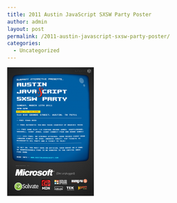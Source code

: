 ```yaml
---
title: 2011 Austin JavaScript SXSW Party Poster
author: admin
layout: post
permalink: /2011-austin-javascript-sxsw-party-poster/
categories:
  - Uncategorized
---
```

<div style="width:562px;">
  <a href="/wp-content/uploads/2011/03/poster_600x889.png" rel="lightbox[118]"><img class="alignleft size-medium wp-image-123" title="2011 Austin JavaScript SXSW Party" src="/wp-content/uploads/2011/03/poster_600x889-202x300.png" alt="2011 Austin JavaScript SXSW Party" width="202" height="300" /></a>
</div>
